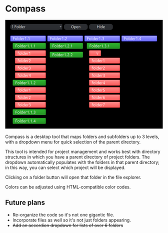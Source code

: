 # Compass

![Image showing four columns of buttons, with each row being a different folder. Subfolders are indented from the left and there is a bar at the top showing the directory path and an open and show button.](./images/screenshot1.png)

Compass is a desktop tool that maps folders and subfolders up to 3 levels, with a dropdown menu for quick selection of the parent directory.

This tool is intended for project management and works best with directory structures in which you have a parent directory of project folders. The dropdown automatically populates with the folders in that parent directory; in this way, you can select which project will be displayed.

Clicking on a folder button will open that folder in the file explorer.

Colors can be adjusted using HTML-compatible color codes.

## Future plans
- Re-organize the code so it's not one gigantic file.
- Incorporate files as well so it's not just folders appearing.
- ~~Add an accordion dropdown for lists of over 6 folders~~
